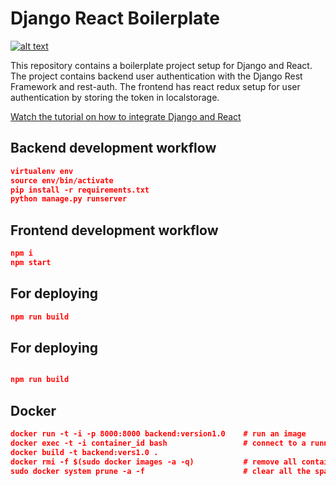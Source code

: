 # Django React Boilerplate

[![alt text](https://github.com/justdjango/django-react-boilerplate/blob/master/thumbnail.png "Logo")](https://youtu.be/YKYVv0gm_0o)

This repository contains a boilerplate project setup for Django and React. The project contains backend user authentication with the Django Rest Framework and rest-auth. The frontend has react redux setup for user authentication by storing the token in localstorage.

[Watch the tutorial on how to integrate Django and React](https://youtu.be/YKYVv0gm_0o)

## Backend development workflow

```json
virtualenv env
source env/bin/activate
pip install -r requirements.txt
python manage.py runserver
```

## Frontend development workflow

```json
npm i
npm start
```

## For deploying

```json
npm run build
```


## For deploying



```json

npm run build

```

## Docker
```json
docker run -t -i -p 8000:8000 backend:version1.0    # run an image
docker exec -t -i container_id bash                 # connect to a running container
docker build -t backend:vers1.0 .
docker rmi -f $(sudo docker images -a -q)           # remove all containers and images
sudo docker system prune -a -f                      # clear all the space taken by dokcer
```

